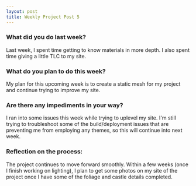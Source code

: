 ```yaml
---
layout: post
title: Weekly Project Post 5
---
```


### What did you do last week?

Last week, I spent time getting to know materials in more depth. 
I also spent time giving a little TLC to my site.

### What do you plan to do this week?

My plan for this upcoming week is to create a static mesh for my project and continue trying to improve my site. 

### Are there any impediments in your way?

I ran into some issues this week while trying to uplevel my site. 
I'm still trying to troubleshoot some of the build/deployment issues that are preventing me from employing any themes, so this will continue into next week. 

### Reflection on the process:

The project continues to move forward smoothly. 
Within a few weeks (once I finish working on lighting), I plan to get some photos on my site of the project once I have some of the foliage and castle details completed. 
